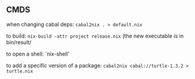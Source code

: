 ## CMDS

when changing cabal deps: `cabal2nix . > default.nix`

to build: `nix-build -attr project release.nix`
(the new executable is in bin/result/<executablename>

to open a shell: `nix-shell'

to add a specific version of a package: `cabal2nix cabal://turtle-1.3.2 > turtle.nix`
